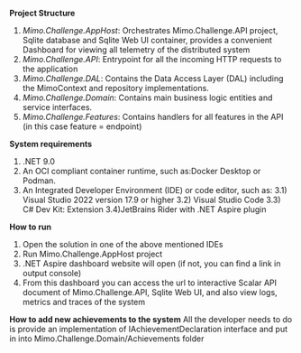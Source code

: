 **Project Structure**
1) _Mimo.Challenge.AppHost_: Orchestrates Mimo.Challenge.API project, Sqlite database and Sqlite Web UI container, provides a convenient Dashboard for viewing all telemetry of the distributed system
2) _Mimo.Challenge.API_: Entrypoint for all the incoming HTTP requests to the application
3) _Mimo.Challenge.DAL_: Contains the Data Access Layer (DAL) including the MimoContext and repository implementations.
4) _Mimo.Challenge.Domain_: Contains main business logic entities and service interfaces.
5) _Mimo.Challenge.Features_: Contains handlers for all features in the API (in this case feature = endpoint)

**System requirements**
1) .NET 9.0
2) An OCI compliant container runtime, such as:Docker Desktop or Podman.
3) An Integrated Developer Environment (IDE) or code editor, such as:
  3.1) Visual Studio 2022 version 17.9 or higher 
  3.2) Visual Studio Code
  3.3) C# Dev Kit: Extension
  3.4)JetBrains Rider with .NET Aspire plugin

**How to run**
1) Open the solution in one of the above mentioned IDEs
2) Run Mimo.Challenge.AppHost project
3) .NET Aspire dashboard website will open (if not, you can find a link in output console)
4) From this dashboard you can access the url to interactive Scalar API document of Mimo.Challenge.API, Sqlite Web UI, and also view logs, metrics and traces of the system

**How to add new achievements to the system**
All the developer needs to do is provide an implementation of IAchievementDeclaration interface and put in into Mimo.Challenge.Domain/Achievements folder
